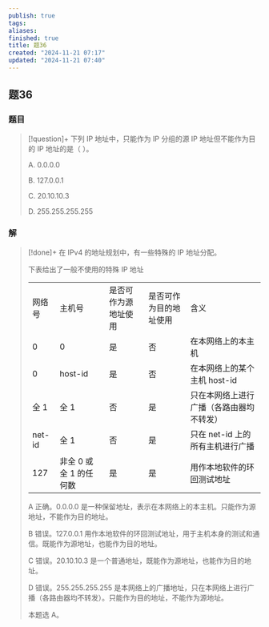 ```yaml
---
publish: true
tags: 
aliases: 
finished: true
title: 题36
created: "2024-11-21 07:17"
updated: "2024-11-21 07:40"
---
```

## 题36
### 题目
> [!question]+
> 下列 IP 地址中，只能作为 IP 分组的源 IP 地址但不能作为目的 IP 地址的是（ ）。
> 
> A. 0.0.0.0
> 
> B. 127.0.0.1
> 
> C. 20.10.10.3
> 
> D. 255.255.255.255
### 解
> [!done]+
> 在 IPv4 的地址规划中，有一些特殊的 IP 地址分配。
> 
> 下表给出了一般不使用的特殊 IP 地址
> 
> <table data-draft-node="block" data-draft-type="table" data-size="normal" data-row-style="normal"><tbody><tr><td>网络号</td><td>主机号</td><td>是否可作为源地址使用</td><td>是否可作为目的地址使用</td><td>含义</td></tr><tr><td>0</td><td>0</td><td>是</td><td>否</td><td>在本网络上的本主机</td></tr><tr><td>0</td><td>host-id</td><td>是</td><td>否</td><td>在本网络上的某个主机 host-id</td></tr><tr><td>全 1</td><td>全 1</td><td>否</td><td>是</td><td>只在本网络上进行广播（各路由器均不转发）</td></tr><tr><td>net-id</td><td>全 1</td><td>否</td><td>是</td><td>只在 net-id 上的所有主机进行广播</td></tr><tr><td>127</td><td>非全 0 或全 1 的任何数</td><td>是</td><td>是</td><td>用作本地软件的环回测试地址</td></tr></tbody></table>
> 
> A 正确。0.0.0.0 是一种保留地址，表示在本网络上的本主机。只能作为源地址，不能作为目的地址。
> 
> B 错误。127.0.0.1 用作本地软件的环回测试地址，用于主机本身的测试和通信。既能作为源地址，也能作为目的地址。
> 
> C 错误。20.10.10.3 是一个普通地址，既能作为源地址，也能作为目的地址。
> 
> D 错误。255.255.255.255 是本网络上的广播地址，只在本网络上进行广播（各路由器均不转发）。只能作为目的地址，不能作为源地址。
> 
> 本题选 A。